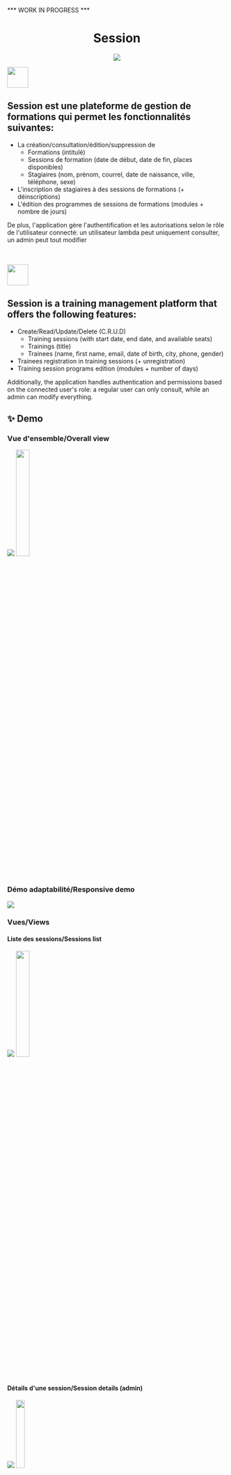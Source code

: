 *** WORK IN PROGRESS ***

<h1 align="center">Session</h1>
<p align="center">
    <img src="https://skillicons.dev/icons?i=symfony,php,html,css,js,jquery" />
</p>

<img src="https://hatscripts.github.io/circle-flags/flags/fr.svg" width="48">
<h2>Session est une plateforme de gestion de formations qui permet les fonctionnalités suivantes:</h2>

<ul>
    <li>La création/consultation/édition/suppression de 
        <ul>
            <li>Formations (intitulé)</li>
            <li>Sessions de formation (date de début, date de fin, places disponibles)</li>
            <li>Stagiaires (nom, prénom, courrel, date de naissance, ville, téléphone, sexe)</li>
        </ul>
    </li>
    <li>L'inscription de stagiaires à des sessions de formations (+ déinscriptions)</li>
    <li>L'édition des programmes de sessions de formations (modules + nombre de jours)</li>
</ul>

<p>De plus, l'application gère l'authentification et les autorisations selon le rôle de l'utilisateur connecté: un utilisateur lambda peut uniquement consulter, un admin peut tout modifier</p>

<br>
<br>

<img src="https://hatscripts.github.io/circle-flags/flags/gb.svg" width="48">
<h2>Session is a training management platform that offers the following features:</h2>

<ul>
    <li>Create/Read/Update/Delete (C.R.U.D)
        <ul>
            <li>Training sessions (with start date, end date, and available seats)</li>
            <li>Trainings (title)</li>
            <li>Trainees (name, first name, email, date of birth, city, phone, gender)</li>
        </ul>
    </li>
    <li>Trainees registration in training sessions (+ unregistration)</li>
    <li>Training session programs edition (modules + number of days)</li>
</ul>


<p>Additionally, the application handles authentication and permissions based on the connected user's role: a regular user can only consult, while an admin can modify everything.</p>

## ✨ Demo
<h3>Vue d'ensemble/Overall view</h3>
<div display="flex" flex-direction="row">
    <img src="https://raw.githubusercontent.com/Charlydcn/Session/master/public/img/demo/gif/overall_view.gif">
    <img src="https://raw.githubusercontent.com/Charlydcn/Session/master/public/img/demo/gif/overall_view_mobile.gif" width="25%">
</div>

<h3>Démo adaptabilité/Responsive demo</h3>
<img src="https://raw.githubusercontent.com/Charlydcn/Session/master/public/img/demo/gif/responsive.gif">

<h3>Vues/Views</h3>

<h4>Liste des sessions/Sessions list</h4>
<div display="flex" flex-direction="row">
    <img src="https://raw.githubusercontent.com/Charlydcn/Session/master/public/img/demo/session_index.gif">
    <img src="https://raw.githubusercontent.com/Charlydcn/Session/master/public/img/demo/session_index_mobile.png" width="25%">
</div>

<h4>Détails d'une session/Session details (admin)</h4>
<div display="flex" flex-direction="row">
    <img src="https://raw.githubusercontent.com/Charlydcn/Session/master/public/img/demo/session_show.gif">
    <img src="https://raw.githubusercontent.com/Charlydcn/Session/master/public/img/demo/session_show_mobile.gif" width="20%">
</div>

<h4>Édition d'une session/Session editing</h4>
<div display="flex" flex-direction="row">
    <img src="https://raw.githubusercontent.com/Charlydcn/Session/master/public/img/demo/session_edit.gif"><br>
    <img src="https://raw.githubusercontent.com/Charlydcn/Session/master/public/img/demo/session_edit_stag_mobile.gif" width="20%">
    <img src="https://raw.githubusercontent.com/Charlydcn/Session/master/public/img/demo/session_edit_programme_mobile.gif" width="20%">
</div>

<h4>Création d'une session/Session creation</h4>
<div display="flex" flex-direction="row">
    <img src="https://raw.githubusercontent.com/Charlydcn/Session/master/public/img/demo/session_new.gif"><br>
    <img src="https://raw.githubusercontent.com/Charlydcn/Session/master/public/img/demo/session_new_mobile.gif" width="20%">
</div>

<h4>Création d'un stagiaire/Trainee creation</h4>
<div display="flex" flex-direction="row">
    <img src="https://raw.githubusercontent.com/Charlydcn/Session/master/public/img/demo/stagiaire_new.gif">
    <img src="https://raw.githubusercontent.com/Charlydcn/Session/master/public/img/demo/stagiaire_new_mobile.png" width="20%">
    <p>Erreurs gérées/Errors handled (+ min Length)</p>
    <img src="https://raw.githubusercontent.com/Charlydcn/Session/master/public/img/demo/stagiaire_new_errors.png" width="25%">
</div>

<h4>Inscription/Registration</h4>
<div display="flex" flex-direction="row">
    <img src="https://raw.githubusercontent.com/Charlydcn/Session/master/public/img/demo/overall_view.gif">
    <img src="https://raw.githubusercontent.com/Charlydcn/Session/master/public/img/demo/overall_view_mobile.gif">
</div>

<h4>Erreurs gérée sur l'authentification/Errors handled on authentication</h4>
<div display="flex" flex-direction="row">
    <img src="https://raw.githubusercontent.com/Charlydcn/Session/master/public/img/demo/overall_view.gif">
    <img src="https://raw.githubusercontent.com/Charlydcn/Session/master/public/img/demo/overall_view_mobile.gif">
</div>
